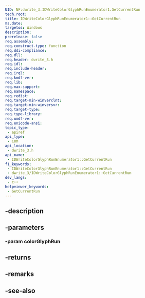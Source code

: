 ```yaml
---
UID: NF:dwrite_3.IDWriteColorGlyphRunEnumerator1.GetCurrentRun
tech.root: 
title: IDWriteColorGlyphRunEnumerator1::GetCurrentRun
ms.date: 
targetos: Windows
description: 
prerelease: false
req.assembly: 
req.construct-type: function
req.ddi-compliance: 
req.dll: 
req.header: dwrite_3.h
req.idl: 
req.include-header: 
req.irql: 
req.kmdf-ver: 
req.lib: 
req.max-support: 
req.namespace: 
req.redist: 
req.target-min-winverclnt: 
req.target-min-winversvr: 
req.target-type: 
req.type-library: 
req.umdf-ver: 
req.unicode-ansi: 
topic_type:
 - apiref
api_type:
 - COM
api_location:
 - dwrite_3.h
api_name:
 - IDWriteColorGlyphRunEnumerator1::GetCurrentRun
f1_keywords:
 - IDWriteColorGlyphRunEnumerator1::GetCurrentRun
 - dwrite_3/IDWriteColorGlyphRunEnumerator1::GetCurrentRun
dev_langs:
 - c++
helpviewer_keywords:
 - GetCurrentRun
---
```


## -description

## -parameters

### -param colorGlyphRun

## -returns

## -remarks

## -see-also


